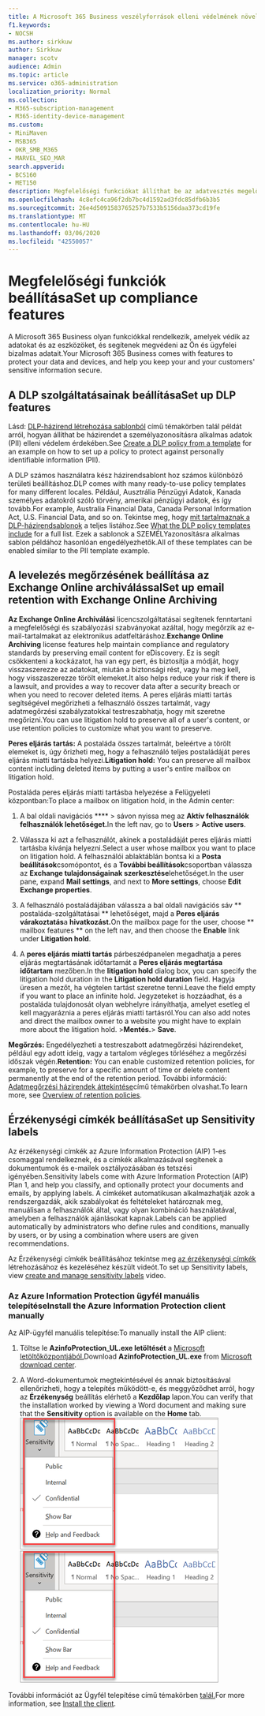 ```yaml
---
title: A Microsoft 365 Business veszélyforrások elleni védelmének növelése
f1.keywords:
- NOCSH
ms.author: sirkkuw
author: Sirkkuw
manager: scotv
audience: Admin
ms.topic: article
ms.service: o365-administration
localization_priority: Normal
ms.collection:
- M365-subscription-management
- M365-identity-device-management
ms.custom:
- MiniMaven
- MSB365
- OKR_SMB_M365
- MARVEL_SEO_MAR
search.appverid:
- BCS160
- MET150
description: Megfelelőségi funkciókat állíthat be az adatvesztés megelőzése érdekében, és segít megőrizni az Ön és ügyfelei bizalmas adatainak biztonságát.
ms.openlocfilehash: 4c8efc4ca96f2db7bc4d1592ad3fdc85dfb6b3b5
ms.sourcegitcommit: 26e4d5091583765257b7533b5156daa373cd19fe
ms.translationtype: MT
ms.contentlocale: hu-HU
ms.lasthandoff: 03/06/2020
ms.locfileid: "42550057"
---
```

# <a name="set-up-compliance-features"></a><span data-ttu-id="f7e45-103">Megfelelőségi funkciók beállítása</span><span class="sxs-lookup"><span data-stu-id="f7e45-103">Set up compliance features</span></span>

<span data-ttu-id="f7e45-104">A Microsoft 365 Business olyan funkciókkal rendelkezik, amelyek védik az adatokat és az eszközöket, és segítenek megvédeni az Ön és ügyfelei bizalmas adatait.</span><span class="sxs-lookup"><span data-stu-id="f7e45-104">Your Microsoft 365 Business comes with features to protect your data and devices, and help you keep your and your customers' sensitive information secure.</span></span>

## <a name="set-up-dlp-features"></a><span data-ttu-id="f7e45-105">A DLP szolgáltatásainak beállítása</span><span class="sxs-lookup"><span data-stu-id="f7e45-105">Set up DLP features</span></span>

<span data-ttu-id="f7e45-106">Lásd: [DLP-házirend létrehozása sablonból](https://support.office.com/article/59414438-99f5-488b-975c-5023f2254369) című témakörben talál példát arról, hogyan állíthat be házirendet a személyazonosításra alkalmas adatok (PII) elleni védelem érdekében.</span><span class="sxs-lookup"><span data-stu-id="f7e45-106">See [Create a DLP policy from a template](https://support.office.com/article/59414438-99f5-488b-975c-5023f2254369) for an example on how to set up a policy to protect against personally identifiable information (PII).</span></span> 
  
<span data-ttu-id="f7e45-107">A DLP számos használatra kész házirendsablont hoz számos különböző területi beállításhoz.</span><span class="sxs-lookup"><span data-stu-id="f7e45-107">DLP comes with many ready-to-use policy templates for many different locales.</span></span> <span data-ttu-id="f7e45-108">Például, Ausztrália Pénzügyi Adatok, Kanada személyes adatokról szóló törvény, amerikai pénzügyi adatok, és így tovább.</span><span class="sxs-lookup"><span data-stu-id="f7e45-108">For example, Australia Financial Data, Canada Personal Information Act, U.S. Financial Data, and so on.</span></span> <span data-ttu-id="f7e45-109">Tekintse meg, hogy [mit tartalmaznak a DLP-házirendsablonok](https://support.office.com/article/c2e588d3-8f4f-4937-a286-8c399f28953a) a teljes listához.</span><span class="sxs-lookup"><span data-stu-id="f7e45-109">See [What the DLP policy templates include](https://support.office.com/article/c2e588d3-8f4f-4937-a286-8c399f28953a) for a full list.</span></span> <span data-ttu-id="f7e45-110">Ezek a sablonok a SZEMÉLYazonosításra alkalmas sablon példához hasonlóan engedélyezhetők.</span><span class="sxs-lookup"><span data-stu-id="f7e45-110">All of these templates can be enabled similar to the PII template example.</span></span> 
  
## <a name="set-up-email-retention-with-exchange-online-archiving"></a><span data-ttu-id="f7e45-111">A levelezés megőrzésének beállítása az Exchange Online archiválással</span><span class="sxs-lookup"><span data-stu-id="f7e45-111">Set up email retention with Exchange Online Archiving</span></span>

 <span data-ttu-id="f7e45-112">**Az Exchange Online Archiválási** licencszolgáltatásai segítenek fenntartani a megfelelőségi és szabályozási szabványokat azáltal, hogy megőrzik az e-mail-tartalmakat az elektronikus adatfeltáráshoz.</span><span class="sxs-lookup"><span data-stu-id="f7e45-112">**Exchange Online Archiving** license features help maintain compliance and regulatory standards by preserving email content for eDiscovery.</span></span> <span data-ttu-id="f7e45-113">Ez is segít csökkenteni a kockázatot, ha van egy pert, és biztosítja a módját, hogy visszaszerezze az adatokat, miután a biztonsági rést, vagy ha meg kell, hogy visszaszerezze törölt elemeket.</span><span class="sxs-lookup"><span data-stu-id="f7e45-113">It also helps reduce your risk if there is a lawsuit, and provides a way to recover data after a security breach or when you need to recover deleted items.</span></span> <span data-ttu-id="f7e45-114">A peres eljárás miatti tartás segítségével megőrizheti a felhasználó összes tartalmát, vagy adatmegőrzési szabályzatokkal testreszabhatja, hogy mit szeretne megőrizni.</span><span class="sxs-lookup"><span data-stu-id="f7e45-114">You can use litigation hold to preserve all of a user's content, or use retention policies to customize what you want to preserve.</span></span>
  
<span data-ttu-id="f7e45-115">**Peres eljárás tartás:** A postaláda összes tartalmát, beleértve a törölt elemeket is, úgy őrizheti meg, hogy a felhasználó teljes postaládáját peres eljárás miatti tartásba helyezi.</span><span class="sxs-lookup"><span data-stu-id="f7e45-115">**Litigation hold:** You can preserve all mailbox content including deleted items by putting a user's entire mailbox on litigation hold.</span></span> 
    
<span data-ttu-id="f7e45-116">Postaláda peres eljárás miatti tartásba helyezése a Felügyeleti központban:</span><span class="sxs-lookup"><span data-stu-id="f7e45-116">To place a mailbox on litigation hold, in the Admin center:</span></span>
    
1. <span data-ttu-id="f7e45-117">A bal oldali navigációs \*\*\*\* \> sávon nyissa meg az **Aktív felhasználók felhasználók lehetőséget.**</span><span class="sxs-lookup"><span data-stu-id="f7e45-117">In the left nav, go to **Users** \> **Active users**.</span></span>
    
2. <span data-ttu-id="f7e45-118">Válassza ki azt a felhasználót, akinek a postaládáját peres eljárás miatti tartásba kívánja helyezni.</span><span class="sxs-lookup"><span data-stu-id="f7e45-118">Select a user whose mailbox you want to place on litigation hold.</span></span> <span data-ttu-id="f7e45-119">A felhasználói ablaktáblán bontsa ki a **Posta beállítások**csomópontot, és a **További beállítások**csoportban válassza az **Exchange tulajdonságainak szerkesztése**lehetőséget.</span><span class="sxs-lookup"><span data-stu-id="f7e45-119">In the user pane, expand **Mail settings**, and next to **More settings**, choose **Edit Exchange properties**.</span></span>
    
3. <span data-ttu-id="f7e45-120">A felhasználó postaládájában válassza a bal oldali navigációs sáv \*\* postaláda-szolgáltatásai \*\* lehetőséget, majd a **Peres eljárás várakoztatás**a **hivatkozást.**</span><span class="sxs-lookup"><span data-stu-id="f7e45-120">On the mailbox page for the user, choose \*\* mailbox features \*\* on the left nav, and then choose the **Enable** link under **Litigation hold**.</span></span>
    
4. <span data-ttu-id="f7e45-121">A **peres eljárás miatti tartás** párbeszédpanelen megadhatja a peres eljárás megtartásának időtartamát a **Peres eljárás megtartása időtartam** mezőben.</span><span class="sxs-lookup"><span data-stu-id="f7e45-121">In the **litigation hold** dialog box, you can specify the litigation hold duration in the **Litigation hold duration** field.</span></span> <span data-ttu-id="f7e45-122">Hagyja üresen a mezőt, ha végtelen tartást szeretne tenni.</span><span class="sxs-lookup"><span data-stu-id="f7e45-122">Leave the field empty if you want to place an infinite hold.</span></span> <span data-ttu-id="f7e45-123">Jegyzeteket is hozzáadhat, és a postaláda tulajdonosát olyan webhelyre irányíthatja, amelyet esetleg el kell magyaráznia a peres eljárás miatti tartásról.</span><span class="sxs-lookup"><span data-stu-id="f7e45-123">You can also add notes and direct the mailbox owner to a website you might have to explain more about the litigation hold.</span></span> <span data-ttu-id="f7e45-124">\>**Mentés.**</span><span class="sxs-lookup"><span data-stu-id="f7e45-124">\> **Save**.</span></span>
    
<span data-ttu-id="f7e45-125">**Megőrzés:** Engedélyezheti a testreszabott adatmegőrzési házirendeket, például egy adott ideig, vagy a tartalom végleges törléséhez a megőrzési időszak végén.</span><span class="sxs-lookup"><span data-stu-id="f7e45-125">**Retention:** You can enable customized retention policies, for example, to preserve for a specific amount of time or delete content permanently at the end of the retention period.</span></span> <span data-ttu-id="f7e45-126">További információ: [Adatmegőrzési házirendek áttekintése](https://support.office.com/article/5e377752-700d-4870-9b6d-12bfc12d2423)című témakörben olvashat.</span><span class="sxs-lookup"><span data-stu-id="f7e45-126">To learn more, see [Overview of retention policies](https://support.office.com/article/5e377752-700d-4870-9b6d-12bfc12d2423).</span></span>

## <a name="set-up-sensitivity-labels"></a><span data-ttu-id="f7e45-127">Érzékenységi címkék beállítása</span><span class="sxs-lookup"><span data-stu-id="f7e45-127">Set up Sensitivity labels</span></span>

<span data-ttu-id="f7e45-128">Az érzékenységi címkék az Azure Information Protection (AIP) 1-es csomaggal rendelkeznek, és a címkék alkalmazásával segítenek a dokumentumok és e-mailek osztályozásában és tetszési igényében.</span><span class="sxs-lookup"><span data-stu-id="f7e45-128">Sensitivity labels come with Azure Information Protection (AIP) Plan 1, and help you classify, and optionally protect your documents and emails, by applying labels.</span></span> <span data-ttu-id="f7e45-129">A címkéket automatikusan alkalmazhatják azok a rendszergazdák, akik szabályokat és feltételeket határoznak meg, manuálisan a felhasználók által, vagy olyan kombináció használatával, amelyben a felhasználók ajánlásokat kapnak.</span><span class="sxs-lookup"><span data-stu-id="f7e45-129">Labels can be applied automatically by administrators who define rules and conditions, manually by users, or by using a combination where users are given recommendations.</span></span>

<span data-ttu-id="f7e45-130">Az Érzékenységi címkék beállításához tekintse meg [az érzékenységi címkék](https://support.office.com/article/2fb96b54-7dd2-4f0c-ac8d-170790d4b8b9) létrehozásához és kezeléséhez készült videót.</span><span class="sxs-lookup"><span data-stu-id="f7e45-130">To set up Sensitivity labels, view [create and manage sensitivity labels](https://support.office.com/article/2fb96b54-7dd2-4f0c-ac8d-170790d4b8b9) video.</span></span>



### <a name="install-the-azure-information-protection-client-manually"></a><span data-ttu-id="f7e45-131">Az Azure Information Protection ügyfél manuális telepítése</span><span class="sxs-lookup"><span data-stu-id="f7e45-131">Install the Azure Information Protection client manually</span></span>

<span data-ttu-id="f7e45-132">Az AIP-ügyfél manuális telepítése:</span><span class="sxs-lookup"><span data-stu-id="f7e45-132">To manually install the AIP client:</span></span>

1. <span data-ttu-id="f7e45-133">Töltse le **AzinfoProtection_UL.exe letöltését** a [Microsoft letöltőközpontjából.](https://www.microsoft.com/download/details.aspx?id=53018)</span><span class="sxs-lookup"><span data-stu-id="f7e45-133">Download **AzinfoProtection_UL.exe** from [Microsoft download center](https://www.microsoft.com/download/details.aspx?id=53018).</span></span>
 
2. <span data-ttu-id="f7e45-134">A Word-dokumentumok megtekintésével és annak biztosításával ellenőrizheti, hogy a telepítés működött-e, és meggyőződhet arról, hogy az **Érzékenység** beállítás elérhető a **Kezdőlap** lapon.</span><span class="sxs-lookup"><span data-stu-id="f7e45-134">You can verify that the installation worked by viewing a Word document and making sure that the **Sensitivity** option is available on the **Home** tab.</span></span>
<br/><span data-ttu-id="f7e45-135">![A Védelem lap legördülő menüje egy Word-dokumentumban](../media/word-sensitivity.png)</span><span class="sxs-lookup"><span data-stu-id="f7e45-135">![Protection tab drop-down in a Word document.](../media/word-sensitivity.png)</span></span>

<span data-ttu-id="f7e45-136">További információt az Ügyfél telepítése című témakörben [talál.](https://docs.microsoft.com/azure/information-protection/infoprotect-tutorial-step3)</span><span class="sxs-lookup"><span data-stu-id="f7e45-136">For more information, see [Install the client](https://docs.microsoft.com/azure/information-protection/infoprotect-tutorial-step3).</span></span>
